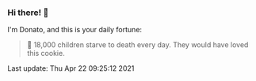 ### Hi there! 👋 

I'm Donato, and this is your daily fortune:

> 🥠 18,000 children starve to death every day. They would have loved this cookie.

Last update: Thu Apr 22 09:25:12 2021